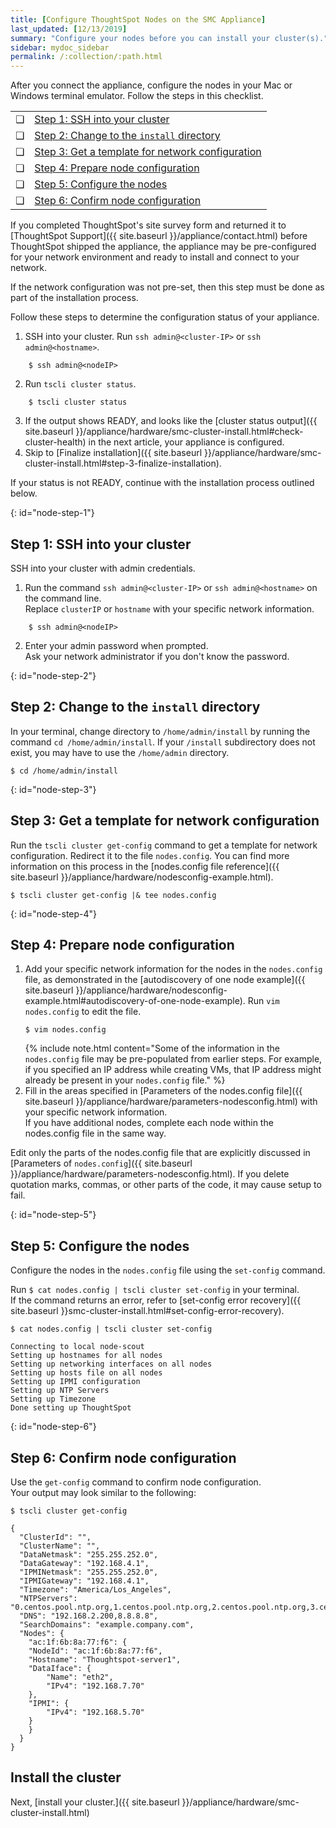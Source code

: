 ```yaml
---
title: [Configure ThoughtSpot Nodes on the SMC Appliance]
last_updated: [12/13/2019]
summary: "Configure your nodes before you can install your cluster(s)."
sidebar: mydoc_sidebar
permalink: /:collection/:path.html
---
```

After you connect the appliance, configure the nodes in your Mac or Windows terminal emulator. Follow the steps in this checklist.

<table>
  <tr>
    <td>&#10063;</td>
    <td><a href="configure-nodes-smc#node-step-1">Step 1: SSH into your cluster</a></td>
  </tr>
  <tr>
    <td>&#10063;</td>
    <td><a href="configure-nodes-smc#node-step-2">Step 2: Change to the <code>install</code> directory</a></td>
  </tr>
  <tr>
    <td>&#10063;</td>
    <td><a href="configure-nodes-smc#node-step-3">Step 3: Get a template for network configuration</a></td>
  </tr>
  <tr>
    <td>&#10063;</td>
    <td><a href="configure-nodes-smc#node-step-4">Step 4: Prepare node configuration</a></td>
  </tr>
  <tr>
    <td>&#10063;</td>
    <td><a href="configure-nodes-smc#node-step-5">Step 5: Configure the nodes</a></td>
  </tr>
  <tr>
    <td>&#10063;</td>
    <td><a href="configure-nodes-smc#node-step-6">Step 6: Confirm node configuration</a></td>
  </tr>
</table>

If you completed ThoughtSpot's site survey form and returned it to [ThoughtSpot Support]({{ site.baseurl }}/appliance/contact.html) before ThoughtSpot shipped the appliance, the appliance may be pre-configured for your network environment and ready to install and connect to your network.

If the network configuration was not pre-set, then this step must be done as part of the installation process.

Follow these steps to determine the configuration status of your appliance.
1. SSH into your cluster. Run `ssh admin@<cluster-IP>` or `ssh admin@<hostname>`.
```
    $ ssh admin@<nodeIP>
```
2. Run `tscli cluster status`.
```
    $ tscli cluster status
```
3. If the output shows READY, and looks like the [cluster status output]({{ site.baseurl }}/appliance/hardware/smc-cluster-install.html#check-cluster-health) in the next article, your appliance is configured.
4. Skip to [Finalize installation]({{ site.baseurl }}/appliance/hardware/smc-cluster-install.html#step-3-finalize-installation).

If your status is not READY, continue with the installation process outlined below.

{: id="node-step-1"}
## Step 1: SSH into your cluster
SSH into your cluster with admin credentials.

1. Run the command `ssh admin@<cluster-IP>` or `ssh admin@<hostname>` on the command line.<br>
    Replace `clusterIP` or `hostname` with your specific network information.
```
    $ ssh admin@<nodeIP>
```
2. Enter your admin password when prompted.<br>
    Ask your network administrator if you don't know the password.

{: id="node-step-2"}
## Step 2: Change to the `install` directory
In your terminal, change directory to `/home/admin/install` by running the command `cd /home/admin/install`. If your `/install` subdirectory does not exist, you may have to use the `/home/admin` directory.

    $ cd /home/admin/install  

{: id="node-step-3"}
## Step 3: Get a template for network configuration
Run the `tscli cluster get-config` command to get a template for network configuration. Redirect it to the file `nodes.config`. You can find more information on this process in the [nodes.config file reference]({{ site.baseurl }}/appliance/hardware/nodesconfig-example.html).

    $ tscli cluster get-config |& tee nodes.config

{: id="node-step-4"}
## Step 4: Prepare node configuration
1. Add your specific network information for the nodes in the `nodes.config` file, as demonstrated in the [autodiscovery of one node example]({{ site.baseurl }}/appliance/hardware/nodesconfig-example.html#autodiscovery-of-one-node-example). Run `vim nodes.config` to edit the file.
    ```
    $ vim nodes.config
    ```
    {% include note.html content="Some of the information in the <code>nodes.config</code> file may be pre-populated from earlier steps. For example, if you specified an IP address while creating VMs, that IP address might already be present in your <code>nodes.config</code> file." %}
2. Fill in the areas specified in [Parameters of the nodes.config file]({{ site.baseurl }}/appliance/hardware/parameters-nodesconfig.html) with your specific network information.<br>
If you have additional nodes, complete each node within the nodes.config file in the same way.

Edit only the parts of the nodes.config file that are explicitly discussed in [Parameters of `nodes.config`]({{ site.baseurl }}/appliance/hardware/parameters-nodesconfig.html). If you delete quotation marks, commas, or other parts of the code, it may cause setup to fail.

{: id="node-step-5"}
## Step 5: Configure the nodes
Configure the nodes in the `nodes.config` file using the `set-config` command.

Run `$ cat nodes.config | tscli cluster set-config` in your terminal.<br>
If the command returns an error, refer to [set-config error recovery]({{ site.baseurl }}smc-cluster-install.html#set-config-error-recovery).

```
$ cat nodes.config | tscli cluster set-config

Connecting to local node-scout  
Setting up hostnames for all nodes  
Setting up networking interfaces on all nodes  
Setting up hosts file on all nodes  
Setting up IPMI configuration  
Setting up NTP Servers  
Setting up Timezone  
Done setting up ThoughtSpot
```

{: id="node-step-6"}
## Step 6: Confirm node configuration
Use the `get-config` command to confirm node configuration.<br>
Your output may look similar to the following:

```
$ tscli cluster get-config

{  
  "ClusterId": "",  
  "ClusterName": "",  
  "DataNetmask": "255.255.252.0",  
  "DataGateway": "192.168.4.1",  
  "IPMINetmask": "255.255.252.0",  
  "IPMIGateway": "192.168.4.1",  
  "Timezone": "America/Los_Angeles",  
  "NTPServers": "0.centos.pool.ntp.org,1.centos.pool.ntp.org,2.centos.pool.ntp.org,3.centos.pool.ntp.org",  
  "DNS": "192.168.2.200,8.8.8.8",  
  "SearchDomains": "example.company.com",  
  "Nodes": {  	
	"ac:1f:6b:8a:77:f6": {  
  	"NodeId": "ac:1f:6b:8a:77:f6",  
  	"Hostname": "Thoughtspot-server1",  
  	"DataIface": {  
    	"Name": "eth2",  
    	"IPv4": "192.168.7.70"  
  	},  
  	"IPMI": {  
    	"IPv4": "192.168.5.70"  
  	}  
	}  
  }  
}
```

## Install the cluster
Next, [install your cluster.]({{ site.baseurl }}/appliance/hardware/smc-cluster-install.html)

